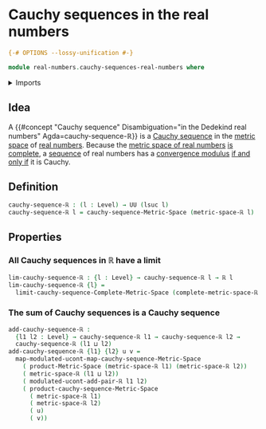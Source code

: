# Cauchy sequences in the real numbers

```agda
{-# OPTIONS --lossy-unification #-}

module real-numbers.cauchy-sequences-real-numbers where
```

<details><summary>Imports</summary>

```agda
open import foundation.universe-levels

open import lists.sequences

open import metric-spaces.cartesian-products-metric-spaces
open import metric-spaces.cauchy-sequences-complete-metric-spaces
open import metric-spaces.cauchy-sequences-metric-spaces
open import metric-spaces.convergent-sequences-metric-spaces

open import real-numbers.addition-real-numbers
open import real-numbers.cauchy-completeness-dedekind-real-numbers
open import real-numbers.dedekind-real-numbers
open import real-numbers.isometry-addition-real-numbers
open import real-numbers.metric-space-of-real-numbers
```

</details>

## Idea

A
{{#concept "Cauchy sequence" Disambiguation="in the Dedekind real numbers" Agda=cauchy-sequence-ℝ}}
is a [Cauchy sequence](metric-spaces.cauchy-sequences-metric-spaces.md) in the
[metric space](metric-spaces.metric-spaces.md) of
[real numbers](real-numbers.dedekind-real-numbers.md). Because the
[metric space of real numbers](real-numbers.metric-space-of-real-numbers.md)
[is complete](real-numbers.cauchy-completeness-dedekind-real-numbers.md), a
[sequence](lists.sequences.md) of real numbers has a
[convergence modulus](metric-spaces.convergent-sequences-metric-spaces.md)
[if and only if](foundation.logical-equivalences.md) it is Cauchy.

## Definition

```agda
cauchy-sequence-ℝ : (l : Level) → UU (lsuc l)
cauchy-sequence-ℝ l = cauchy-sequence-Metric-Space (metric-space-ℝ l)
```

## Properties

### All Cauchy sequences in ℝ have a limit

```agda
lim-cauchy-sequence-ℝ : {l : Level} → cauchy-sequence-ℝ l → ℝ l
lim-cauchy-sequence-ℝ {l} =
  limit-cauchy-sequence-Complete-Metric-Space (complete-metric-space-ℝ l)
```

### The sum of Cauchy sequences is a Cauchy sequence

```agda
add-cauchy-sequence-ℝ :
  {l1 l2 : Level} → cauchy-sequence-ℝ l1 → cauchy-sequence-ℝ l2 →
  cauchy-sequence-ℝ (l1 ⊔ l2)
add-cauchy-sequence-ℝ {l1} {l2} u v =
  map-modulated-ucont-map-cauchy-sequence-Metric-Space
    ( product-Metric-Space (metric-space-ℝ l1) (metric-space-ℝ l2))
    ( metric-space-ℝ (l1 ⊔ l2))
    ( modulated-ucont-add-pair-ℝ l1 l2)
    ( product-cauchy-sequence-Metric-Space
      ( metric-space-ℝ l1)
      ( metric-space-ℝ l2)
      ( u)
      ( v))
```
